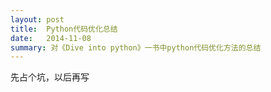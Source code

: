 ```yaml
---
layout: post
title:  Python代码优化总结 
date:   2014-11-08
summary: 对《Dive into python》一书中python代码优化方法的总结
---
```


先占个坑，以后再写
